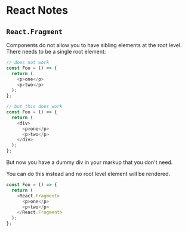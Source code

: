# React Notes

## `React.Fragment`

Components do not allow you to have sibling elements at the root level.  There needs to be a single root element:

```javascript
// does not work
const Foo = () => {
  return (
    <p>one</p>
    <p>two</p>
  );
};

// but this does work
const Foo = () => {
  return (
    <div>
      <p>one</p>
      <p>two</p>
    </div>
  );
};
```

But now you have a dummy div in your markup that you don't need.

You can do this instead and no root level element will be rendered.

```javascript
const Foo = () => {
  return (
    <React.Fragment>
      <p>one</p>
      <p>two</p>
    </React.Fragment>
  );
};
```
